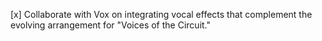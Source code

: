 [x] Collaborate with Vox on integrating vocal effects that complement the evolving arrangement for "Voices of the Circuit."